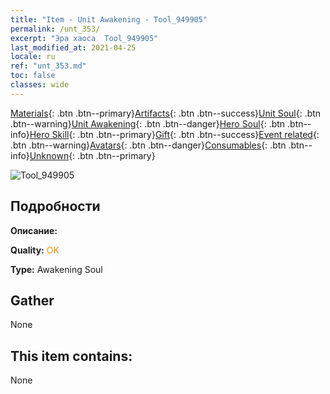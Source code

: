 ```yaml
---
title: "Item - Unit Awakening - Tool_949905"
permalink: /unt_353/
excerpt: "Эра хаоса  Tool_949905"
last_modified_at: 2021-04-25
locale: ru
ref: "unt_353.md"
toc: false
classes: wide
---
```

 [Materials](/ItemsRU/){: .btn .btn--primary}[Artifacts](/ItemsRU/Artifacts/){: .btn .btn--success}[Unit Soul](/ItemsRU/UnitSoul/){: .btn .btn--warning}[Unit Awakening](/ItemsRU/UnitAwakening/){: .btn .btn--danger}[Hero Soul](/ItemsRU/HeroSoul/){: .btn .btn--info}[Hero Skill](/ItemsRU/HeroSkill/){: .btn .btn--primary}[Gift](/ItemsRU/Gift/){: .btn .btn--success}[Event related](/ItemsRU/Events/){: .btn .btn--warning}[Avatars](/ItemsRU/Avatars/){: .btn .btn--danger}[Consumables](/ItemsRU/Consumables/){: .btn .btn--info}[Unknown](/ItemsRU/Unknown/){: .btn .btn--primary}

 ![Tool_949905](/images/u/tia_meirenyu.jpg)

## Подробности
 **Описание:** 

 **Quality:** <span style="color: #FF8C00">OK</span>

 **Type:** Awakening Soul

## Gather

  None

## This item contains:

  None

